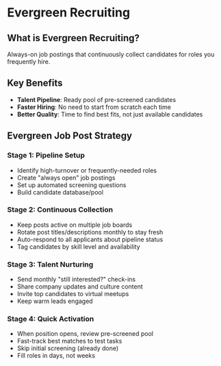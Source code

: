 # Evergreen Recruiting

## What is Evergreen Recruiting?
Always-on job postings that continuously collect candidates for roles you frequently hire.

## Key Benefits
- **Talent Pipeline**: Ready pool of pre-screened candidates
- **Faster Hiring**: No need to start from scratch each time
- **Better Quality**: Time to find best fits, not just available candidates

## Evergreen Job Post Strategy

### Stage 1: Pipeline Setup
- Identify high-turnover or frequently-needed roles
- Create "always open" job postings
- Set up automated screening questions
- Build candidate database/pool

### Stage 2: Continuous Collection
- Keep posts active on multiple job boards
- Rotate post titles/descriptions monthly to stay fresh
- Auto-respond to all applicants about pipeline status
- Tag candidates by skill level and availability

### Stage 3: Talent Nurturing
- Send monthly "still interested?" check-ins
- Share company updates and culture content
- Invite top candidates to virtual meetups
- Keep warm leads engaged

### Stage 4: Quick Activation
- When position opens, review pre-screened pool
- Fast-track best matches to test tasks
- Skip initial screening (already done)
- Fill roles in days, not weeks